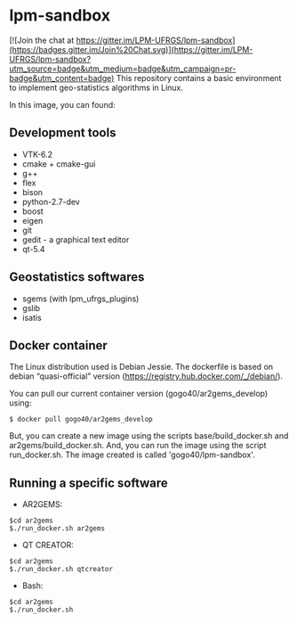 # lpm-sandbox

[![Join the chat at https://gitter.im/LPM-UFRGS/lpm-sandbox](https://badges.gitter.im/Join%20Chat.svg)](https://gitter.im/LPM-UFRGS/lpm-sandbox?utm_source=badge&utm_medium=badge&utm_campaign=pr-badge&utm_content=badge)
This repository contains a basic environment to implement geo-statistics algorithms in Linux.

In this image, you can found:

Development tools
-----------------------

* VTK-6.2
* cmake + cmake-gui
* g++
* flex
* bison
* python-2.7-dev
* boost
* eigen
* git
* gedit - a graphical text editor
* qt-5.4

Geostatistics softwares
----------------------------

* sgems (with lpm_ufrgs_plugins)
* gslib
* isatis


Docker container
----------------

The Linux distribution used is Debian Jessie. The dockerfile is based on debian “quasi-official” version (https://registry.hub.docker.com/_/debian/).


You can pull our current container version  (gogo40/ar2gems_develop) using:

```
$ docker pull gogo40/ar2gems_develop
```

But, you can create a new image using the scripts base/build_docker.sh and ar2gems/build_docker.sh. And, you can run the image using the script run_docker.sh. The image created is called 'gogo40/lpm-sandbox'.

Running a specific software
----------------------------

* AR2GEMS:

```
$cd ar2gems
$./run_docker.sh ar2gems
```

* QT CREATOR:

```
$cd ar2gems
$./run_docker.sh qtcreator
```

* Bash:
 

```
$cd ar2gems
$./run_docker.sh
```
